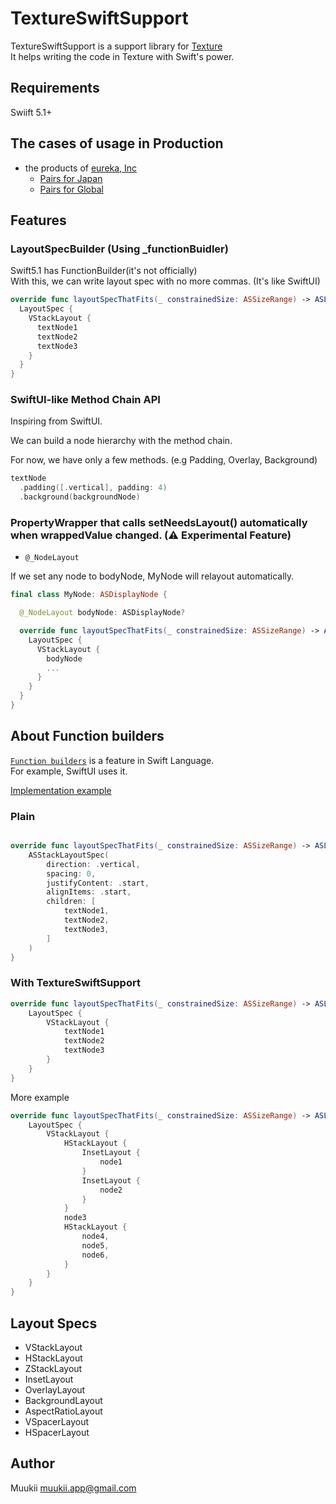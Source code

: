 # TextureSwiftSupport

TextureSwiftSupport is a support library for [Texture](http://texturegroup.org/)<br>
It helps writing the code in Texture with Swift's power.

## Requirements

Swiift 5.1+

## The cases of usage in Production

- the products of [eureka, Inc](https://eure.jp)
  - [Pairs for Japan](https://apps.apple.com/jp/app/id583376064)
  - [Pairs for Global](https://apps.apple.com/tw/app/id825433065)

## Features

### LayoutSpecBuilder (Using \_functionBuidler)

Swift5.1 has FunctionBuilder(it's not officially)<br>
With this, we can write layout spec with no more commas. (It's like SwiftUI)

```swift
override func layoutSpecThatFits(_ constrainedSize: ASSizeRange) -> ASLayoutSpec {
  LayoutSpec {
    VStackLayout {
      textNode1
      textNode2
      textNode3
    }
  }
}
```

### SwiftUI-like Method Chain API

Inspiring from SwiftUI.

We can build a node hierarchy with the method chain.

For now, we have only a few methods. (e.g Padding, Overlay, Background)

```swift
textNode
  .padding([.vertical], padding: 4)
  .background(backgroundNode)
```

### PropertyWrapper that calls setNeedsLayout() automatically when wrappedValue changed. (⚠️ Experimental Feature)

- `@_NodeLayout`

If we set any node to bodyNode, MyNode will relayout automatically.

```swift
final class MyNode: ASDisplayNode {

  @_NodeLayout bodyNode: ASDisplayNode?

  override func layoutSpecThatFits(_ constrainedSize: ASSizeRange) -> ASLayoutSpec {
    LayoutSpec {
      VStackLayout {
        bodyNode
        ...
      }
    }
  }
}
```

## About Function builders

[`Function builders`](https://github.com/apple/swift-evolution/blob/9992cf3c11c2d5e0ea20bee98657d93902d5b174/proposals/XXXX-function-builders.md) is a feature in Swift Language.<br>
For example, SwiftUI uses it.

[Implementation example](https://github.com/apple/swift/blob/23f707227608d885f1f4172458abca7f63e3b2c2/test/Constraints/function_builder_diags.swift)

### Plain

```swift

override func layoutSpecThatFits(_ constrainedSize: ASSizeRange) -> ASLayoutSpec {
    ASStackLayoutSpec(
        direction: .vertical,
        spacing: 0,
        justifyContent: .start,
        alignItems: .start,
        children: [
            textNode1,
            textNode2,
            textNode3,
        ]
    )
}
```

### With TextureSwiftSupport

```swift
override func layoutSpecThatFits(_ constrainedSize: ASSizeRange) -> ASLayoutSpec {
    LayoutSpec {
        VStackLayout {
            textNode1
            textNode2
            textNode3
        }
    }
}
```

More example

```swift
override func layoutSpecThatFits(_ constrainedSize: ASSizeRange) -> ASLayoutSpec {
    LayoutSpec {
        VStackLayout {
            HStackLayout {
                InsetLayout {
                    node1
                }
                InsetLayout {
                    node2
                }
            }
            node3
            HStackLayout {
                node4,
                node5,
                node6,
            }
        }
    }
}
```

## Layout Specs

- VStackLayout
- HStackLayout
- ZStackLayout
- InsetLayout
- OverlayLayout
- BackgroundLayout
- AspectRatioLayout
- VSpacerLayout
- HSpacerLayout

## Author

Muukii <muukii.app@gmail.com>
